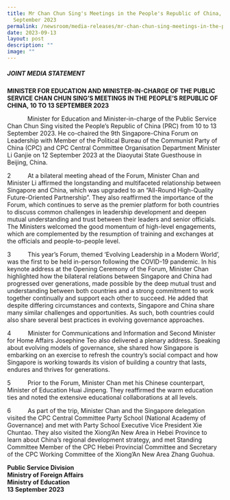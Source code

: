 ```yaml
---
title: Mr Chan Chun Sing's Meetings in the People's Republic of China, 10 to 13
  September 2023
permalink: /newsroom/media-releases/mr-chan-chun-sing-meetings-in-the-peoples-republic-of-china-sep-2023/
date: 2023-09-13
layout: post
description: ""
image: ""
---
```

##### **JOINT MEDIA STATEMENT**
**MINISTER FOR EDUCATION AND MINISTER-IN-CHARGE OF THE PUBLIC SERVICE CHAN CHUN SING’S MEETINGS IN THE PEOPLE’S REPUBLIC OF CHINA, 10 TO 13 SEPTEMBER 2023**

 &nbsp;&nbsp;&nbsp;&nbsp;&nbsp;&nbsp;&nbsp;&nbsp;&nbsp;&nbsp;&nbsp; Minister for Education and Minister-in-charge of the Public Service Chan Chun Sing visited the People’s Republic of China (PRC) from 10 to 13 September 2023. He co-chaired the 9th Singapore-China Forum on Leadership with Member of the Political Bureau of the Communist Party of China (CPC) and CPC Central Committee Organisation Department Minister Li Ganjie on 12 September 2023 at the Diaoyutai State Guesthouse in Beijing, China.

2 &nbsp;&nbsp;&nbsp;&nbsp;&nbsp;&nbsp;&nbsp;&nbsp; At a bilateral meeting ahead of the Forum, Minister Chan and Minister Li affirmed the longstanding and multifaceted relationship between Singapore and China, which was upgraded to an “All-Round High-Quality Future-Oriented Partnership”. They also reaffirmed the importance of the Forum, which continues to serve as the premier platform for both countries to discuss common challenges in leadership development and deepen mutual understanding and trust between their leaders and senior officials. The Ministers welcomed the good momentum of high-level engagements, which are complemented by the resumption of training and exchanges at the officials and people-to-people level.

3 &nbsp;&nbsp;&nbsp;&nbsp;&nbsp;&nbsp;&nbsp;&nbsp; This year’s Forum, themed ‘Evolving Leadership in a Modern World’, was the first to be held in-person following the COVID-19 pandemic. In his keynote address at the Opening Ceremony of the Forum, Minister Chan highlighted how the bilateral relations between Singapore and China had progressed over generations, made possible by the deep mutual trust and understanding between both countries and a strong commitment to work together continually and support each other to succeed. He added that despite differing circumstances and contexts, Singapore and China share many similar challenges and opportunities. As such, both countries could also share several best practices in evolving governance approaches.

4 &nbsp;&nbsp;&nbsp;&nbsp;&nbsp;&nbsp;&nbsp;&nbsp; Minister for Communications and Information and Second Minister for Home Affairs Josephine Teo also delivered a plenary address. Speaking about evolving models of governance, she shared how Singapore is embarking on an exercise to refresh the country’s social compact and how Singapore is working towards its vision of building a country that lasts, endures and thrives for generations.

5&nbsp;&nbsp;&nbsp;&nbsp;&nbsp;&nbsp;&nbsp;&nbsp;&nbsp; Prior to the Forum, Minister Chan met his Chinese counterpart, Minister of Education Huai Jinpeng. They reaffirmed the warm education ties and noted the extensive educational collaborations at all levels.

6&nbsp;&nbsp;&nbsp;&nbsp;&nbsp;&nbsp;&nbsp;&nbsp;&nbsp; As part of the trip, Minister Chan and the Singapore delegation visited the CPC Central Committee Party School (National Academy of Governance) and met with Party School Executive Vice President Xie Chuntao. They also visited the Xiong’An New Area in Hebei Province to learn about China’s regional development strategy, and met Standing Committee Member of the CPC Hebei Provincial Committee and Secretary of the CPC Working Committee of the Xiong’An New Area Zhang Guohua.

**Public Service Division**<br>
**Ministry of Foreign Affairs**<br>
**Ministry of Education**<br>
**13 September 2023**